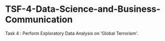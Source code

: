 # TSF-4-Data-Science-and-Business-Communication
Task 4 : Perform Exploratory Data Analysis on 'Global Terrorism'.
